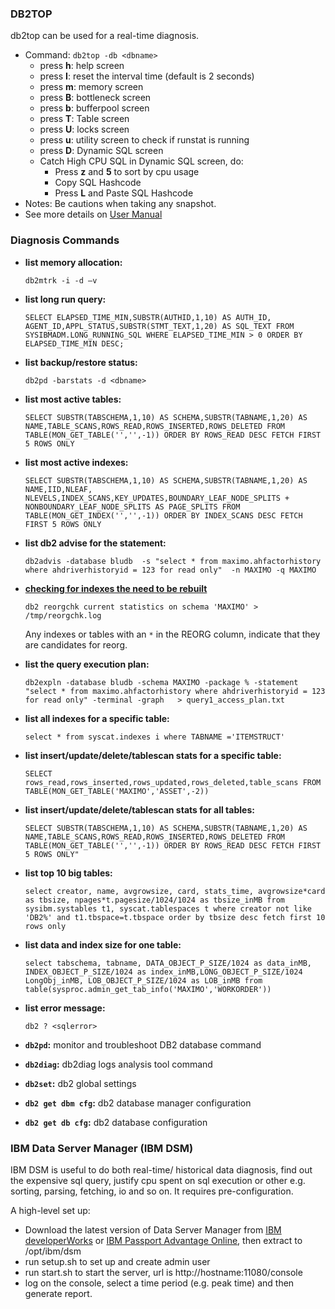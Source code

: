 ### DB2TOP

db2top can be used for a real-time diagnosis.

* Command: `db2top -db <dbname>`
    * press **h**: help screen 
    * press **I**: reset the interval time (default is 2 seconds) 
    * press **m**: memory screen 
    * press **B**: bottleneck screen 
    * press **b**: bufferpool screen 
    * press **T**: Table screen 
    * press **U**: locks screen
    * press **u**: utility screen to check if runstat is running
    * press **D**: Dynamic SQL screen 
    * Catch High CPU SQL in Dynamic SQL screen, do:
        - Press **z** and **5** to sort by cpu usage
        - Copy SQL Hashcode 
        - Press **L** and Paste SQL Hashcode
* Notes: Be cautions when taking any snapshot. 
* See more details on [User Manual](http://www-01.ibm.com/support/docview.wss?uid=swg27009542&aid=1) 

### Diagnosis Commands

- **list memory allocation:**
   
    ```
    db2mtrk -i -d –v
    ```

- **list long run query:**

    ```
    SELECT ELAPSED_TIME_MIN,SUBSTR(AUTHID,1,10) AS AUTH_ID, AGENT_ID,APPL_STATUS,SUBSTR(STMT_TEXT,1,20) AS SQL_TEXT FROM SYSIBMADM.LONG_RUNNING_SQL WHERE ELAPSED_TIME_MIN > 0 ORDER BY ELAPSED_TIME_MIN DESC;
    ```

- **list backup/restore status:**
    
    ```
    db2pd -barstats -d <dbname>
    ```

- **list most active tables:**
    
    ```
    SELECT SUBSTR(TABSCHEMA,1,10) AS SCHEMA,SUBSTR(TABNAME,1,20) AS NAME,TABLE_SCANS,ROWS_READ,ROWS_INSERTED,ROWS_DELETED FROM TABLE(MON_GET_TABLE('','',-1)) ORDER BY ROWS_READ DESC FETCH FIRST 5 ROWS ONLY
    ```

- **list most active indexes:**
    
    ```
    SELECT SUBSTR(TABSCHEMA,1,10) AS SCHEMA,SUBSTR(TABNAME,1,20) AS NAME,IID,NLEAF, NLEVELS,INDEX_SCANS,KEY_UPDATES,BOUNDARY_LEAF_NODE_SPLITS + NONBOUNDARY_LEAF_NODE_SPLITS AS PAGE_SPLITS FROM TABLE(MON_GET_INDEX('','',-1)) ORDER BY INDEX_SCANS DESC FETCH FIRST 5 ROWS ONLY
    ```

- **list db2 advise for the statement:**
    
    ```
    db2advis -database bludb  -s "select * from maximo.ahfactorhistory where ahdriverhistoryid = 123 for read only"  -n MAXIMO -q MAXIMO
    ```

- **[checking for indexes the need to be rebuilt](https://www.ibm.com/docs/en/db2/11.5?topic=organization-index-reorganization)**

    ```
    db2 reorgchk current statistics on schema 'MAXIMO' > /tmp/reorgchk.log
    ```

    Any indexes or tables with an `*` in the REORG column, indicate that they are candidates for reorg.

- **list the query execution plan:**
    
    ```
    db2expln -database bludb -schema MAXIMO -package % -statement "select * from maximo.ahfactorhistory where ahdriverhistoryid = 123 for read only" -terminal -graph   > query1_access_plan.txt
    ```

- **list all indexes for a specific table:**
    
    ```
    select * from syscat.indexes i where TABNAME ='ITEMSTRUCT'
    ```

- **list insert/update/delete/tablescan stats for a specific table:**

    ```
    SELECT rows_read,rows_inserted,rows_updated,rows_deleted,table_scans FROM TABLE(MON_GET_TABLE('MAXIMO','ASSET',-2))
    ```

- **list insert/update/delete/tablescan stats for all tables:**
    
    ```
    SELECT SUBSTR(TABSCHEMA,1,10) AS SCHEMA,SUBSTR(TABNAME,1,20) AS NAME,TABLE_SCANS,ROWS_READ,ROWS_INSERTED,ROWS_DELETED FROM TABLE(MON_GET_TABLE('','',-1)) ORDER BY ROWS_READ DESC FETCH FIRST 5 ROWS ONLY"
    ```

- **list top 10 big tables:**
    
    ```
    select creator, name, avgrowsize, card, stats_time, avgrowsize*card as tbsize, npages*t.pagesize/1024/1024 as tbsize_inMB from sysibm.systables t1, syscat.tablespaces t where creator not like 'DB2%' and t1.tbspace=t.tbspace order by tbsize desc fetch first 10 rows only 
    ```

- **list data and index size for one table:**
    
    ```
    select tabschema, tabname, DATA_OBJECT_P_SIZE/1024 as data_inMB, INDEX_OBJECT_P_SIZE/1024 as index_inMB,LONG_OBJECT_P_SIZE/1024 LongObj_inMB, LOB_OBJECT_P_SIZE/1024 as LOB_inMB from table(sysproc.admin_get_tab_info('MAXIMO','WORKORDER')) 
    ```

- **list error message:**

    ```
    db2 ? <sqlerror>
    ```

 - **`db2pd`:** monitor and troubleshoot DB2 database command
 - **`db2diag`:** db2diag logs analysis tool command
 - **`db2set`:** db2 global settings
 - **`db2 get dbm cfg`:** db2 database manager configuration 
 - **`db2 get db cfg`:** db2 database configuration 

### IBM Data Server Manager (IBM DSM)

IBM DSM is useful to do both real-time/ historical data diagnosis, find out the expensive sql query, justify cpu spent on sql execution or other e.g. sorting, parsing, fetching, io and so on. It requires pre-configuration. 

A high-level set up:

* Download the latest version of Data Server Manager from [IBM developerWorks](https://www.ibm.com/services/forms/preLogin.do?source=swg-rddsm) or [IBM Passport Advantage Online](https://www.ibm.com/software/passportadvantage/pao_customer.html), then extract to /opt/ibm/dsm
* run setup.sh to set up and create admin user
* run start.sh to start the server, url is http://hostname:11080/console
* log on the console, select a time period (e.g. peak time) and then generate report. 


